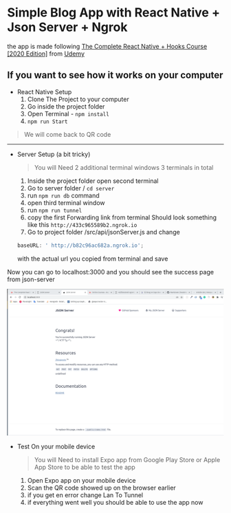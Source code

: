 # Simple Blog App with React Native + Json Server + Ngrok

the app is made following [The Complete React Native + Hooks Course [2020 Edition]](https://www.udemy.com/course/the-complete-react-native-and-redux-course/) from [Udemy](https://www.udemy.com/)

## If you want to see how it works on your computer

- React Native Setup
  1. Clone The Project to your computer
  2. Go inside the project folder
  3. Open Terminal - `npm install`
  4. `npm run Start`

> We will come back to QR code

---

- Server Setup (a bit tricky)

  > You will Need 2 additional terminal windows 3 terminals in total

  1. Inside the project folder open second terminal
  2. Go to server folder / `cd server`
  3. run `npm run db` command
  4. open third terminal window
  5. run `npm run tunnel`
  6. copy the first Forwarding link from terminal Should look something like this `http://433c965589b2.ngrok.io`
  7. Go to project folder /src/api/jsonServer.js and change

  ```javascript
  baseURL: ' http://b82c96ac682a.ngrok.io';
  ```

  with the actual url you copied from terminal and save

Now you can go to localhost:3000 and you should see the success page from json-server

![alt text](https://github.com/agumusay/react-native-blog/blob/master/success.png 'Json-Server Success Page')

- Test On your mobile device

  > You will Need to install Expo app from Google Play Store or Apple App Store to be able to test the app

  1. Open Expo app on your mobile device
  2. Scan the QR code showed up on the browser earlier
  3. if you get en error change Lan To Tunnel
  4. if everything went well you should be able to use the app now
